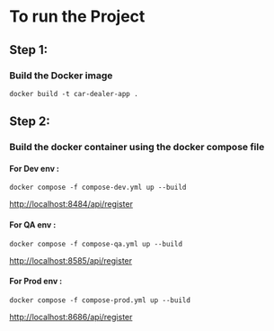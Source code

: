 
# **To run the Project**

## Step 1: 

### **Build the Docker image** 

`docker build -t car-dealer-app .    `

## Step 2:

### **Build the docker container using the docker compose file** 

#### For Dev env :
`docker compose -f compose-dev.yml up --build`

[http://localhost:8484/api/register]()

#### For QA env :
`docker compose -f compose-qa.yml up --build`

[http://localhost:8585/api/register]()

#### For Prod env :
`docker compose -f compose-prod.yml up --build`

[http://localhost:8686/api/register]()